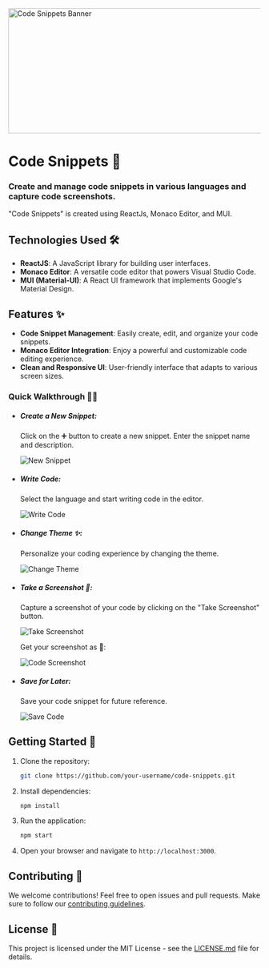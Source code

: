 <img src="https://drive.google.com/uc?id=1zBRySm_oncwgDyWu9BKQukxesh3KVA-r" alt="Code Snippets Banner" width="1200" height="250">

# Code Snippets 🚀
### Create and manage code snippets in various languages and capture code screenshots.

"Code Snippets" is created using ReactJs, Monaco Editor, and MUI.

## Technologies Used 🛠️

- **ReactJS**: A JavaScript library for building user interfaces.
- **Monaco Editor**: A versatile code editor that powers Visual Studio Code.
- **MUI (Material-UI)**: A React UI framework that implements Google's Material Design.

## Features ✨

- **Code Snippet Management**: Easily create, edit, and organize your code snippets.
- **Monaco Editor Integration**: Enjoy a powerful and customizable code editing experience.
- **Clean and Responsive UI**: User-friendly interface that adapts to various screen sizes.

### Quick Walkthrough 🚶‍♂️

- ##### Create a New Snippet:
  Click on the ➕ button to create a new snippet. Enter the snippet name and description.

  ![New Snippet](https://drive.google.com/uc?id=1QI87QrtK57dDzmXr-izbXeO0OlC9ysTa)

- ##### Write Code:
  Select the language and start writing code in the editor.

  ![Write Code](https://drive.google.com/uc?id=1ifj1qrrwmP6gfSzTGExmKz_5-c6EAiPl)

- ##### Change Theme ✨:
  Personalize your coding experience by changing the theme.

  ![Change Theme](https://drive.google.com/uc?id=1aOZnuaLBOAq92SiFgwY2fXDgDWohCupl)

- ##### Take a Screenshot 🎉:
  Capture a screenshot of your code by clicking on the "Take Screenshot" button.

  ![Take Screenshot](https://drive.google.com/uc?id=1XNzM7y13S4IuEnuYFWXi8olRckTxjdg0)

  Get your screenshot as 📸:

  ![Code Screenshot](https://drive.google.com/uc?id=1RF1kPmWhfJwif_sAlm6sXjWkBlPiIVoa)

- ##### Save for Later:
  Save your code snippet for future reference.

  ![Save Code](https://drive.google.com/uc?id=1qp0PS0V533UYPy3-EYOoTKbtzFIjKuBo)

## Getting Started 🚦

1. Clone the repository:

    ```bash
    git clone https://github.com/your-username/code-snippets.git
    ```

2. Install dependencies:

    ```bash
    npm install
    ```

3. Run the application:

    ```bash
    npm start
    ```

4. Open your browser and navigate to `http://localhost:3000`.

## Contributing 🤝

We welcome contributions! Feel free to open issues and pull requests. Make sure to follow our [contributing guidelines](CONTRIBUTING.md).

## License 📄

This project is licensed under the MIT License - see the [LICENSE.md](LICENSE.md) file for details.


